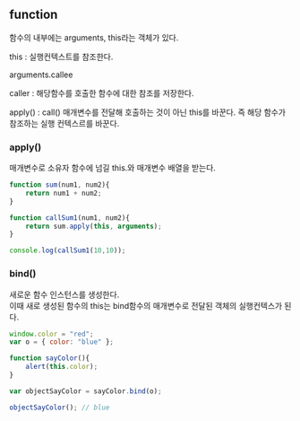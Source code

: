 ## function


함수의 내부에는 arguments, this라는 객체가 있다.




this : 실행컨텍스트를 참조한다.

arguments.callee

caller : 해당함수를 호출한 함수에 대한 참조를 저장한다.

apply() :
call() 매개변수를 전달해 호출하는 것이 아닌 this를 바꾼다.
즉 해당 함수가 참조하는 실행 컨텍스르를 바꾼다.

### apply()
 매개변수로 소유자 함수에 넘길 this.와 매개변수 배열을 받는다.
``` js
function sum(num1, num2){
    return num1 + num2;
}

function callSum1(num1, num2){
    return sum.apply(this, arguments);
}

console.log(callSum1(10,10));
```


### bind()
새로운 함수 인스턴스를 생성한다.<br>
이때 새로 생성된 함수의 this는 bind함수의 매개변수로 전달된 객체의 실행컨텍스가 된다.


``` js
window.color = "red"; 
var o = { color: "blue" }; 

function sayColor(){ 
    alert(this.color); 
} 

var objectSayColor = sayColor.bind(o); 

objectSayColor(); // blue
```
